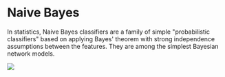 # Naive Bayes

In statistics, Naive Bayes classifiers are a family of simple "probabilistic classifiers" based on applying Bayes' theorem with strong independence assumptions between the features. They are among the simplest Bayesian network models.

![](https://upload.wikimedia.org/wikipedia/commons/1/18/Bayes%27_Theorem_MMB_01.jpg)

